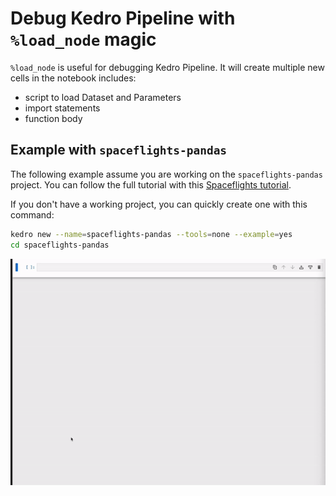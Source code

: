# Debug Kedro Pipeline with `%load_node` magic
`%load_node` is useful for debugging Kedro Pipeline. It will create multiple new cells
in the notebook includes:
- script to load Dataset and Parameters
- import statements
- function body


## Example with `spaceflights-pandas`
The following example assume you are working on the `spaceflights-pandas` project. You
can follow the full tutorial with this [Spaceflights tutorial](../tutorial/spaceflights_tutorial.md).

If you don't have a working project, you can quickly create one with this command:
```bash
kedro new --name=spaceflights-pandas --tools=none --example=yes
cd spaceflights-pandas
```
![debug.gif](../meta/images/debug.gif)

